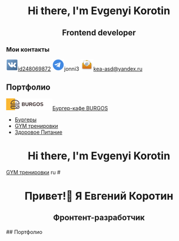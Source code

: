 <h1 align="center">Hi there, I'm Evgenyi Korotin </h1>
<h2 align="center">Frontend developer </h2>

### Мои контакты
<a href="https://vk.com/id248069872" target="_blank"><img src="https://github.com/keaasd/kea/blob/main/images/Vk-icon.png" height="32"/>id248069872</a> 
<img src="https://github.com/keaasd/kea/blob/main/images/telegram.png" height="32"/>jonni3
<img src="https://github.com/keaasd/kea/blob/main/images/email.png" height="32"/>kea-asd@yandex.ru

## Портфолио
<a href="https://keaasd.github.io/Module01-Burger/menu.html" target="_blank"><img src="https://github.com/keaasd/kea/blob/main/images/burger.svg" height="32"/>Бургер-кафе BURGOS</a> 

- [Бургеры](https://keaasd.github.io/Module01-Burger/menu.html)
- [GYM тренировки](https://keaasd.github.io/Module01-Gym/index.html)
- [Здоровое Питание](https://keaasd.github.io/module02-Shop/dist/)

<!-- website layout designer -->
<h1 align="center">Hi there, I'm Evgenyi Korotin </h1>
<a href="https://keaasd.github.io/Module01-Gym/" target="_blank">GYM тренировки</a>
<!-- - [GYM тренировки](https://keaasd.github.io/Module01-Gym/index.html) -->
<!--   https://habr.com/ru/post/649363/ -->
ru
# 
<h1 align="center">Привет!👋 Я Евгений Коротин</h1>
<h2 align="center">Фронтент-разработчик</h2>
## Портфолио

##

<!-- <a href="https://github.com/keaasd/kea/blob/main/images/burger.svg" target="_blank"> -->
<!-- <img src="https://github.com/blackcater/blackcater/raw/main/images/Hi.gif" height="32"/></a>  -->
<!-- ### Моя страница в [YouTube](https://www.youtube.com/playlist?list=PLVAYb8Ud2PjoYMAIx7OTPTnXyNA7R9boc) -->
